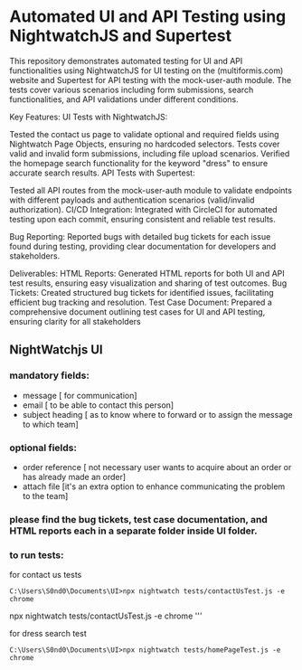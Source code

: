 # Automated UI and API Testing using NightwatchJS and Supertest


This repository demonstrates automated testing for UI and API functionalities using NightwatchJS for UI testing on the (multiformis.com) website and Supertest for API testing with the mock-user-auth module. The tests cover various scenarios including form submissions, search functionalities, and API validations under different conditions.

Key Features: UI Tests with NightwatchJS:

Tested the contact us page to validate optional and required fields using Nightwatch Page Objects, ensuring no hardcoded selectors. Tests cover valid and invalid form submissions, including file upload scenarios.
Verified the homepage search functionality for the keyword "dress" to ensure accurate search results.
API Tests with Supertest:

Tested all API routes from the mock-user-auth module to validate endpoints with different payloads and authentication scenarios (valid/invalid authorization).
CI/CD Integration: Integrated with CircleCI for automated testing upon each commit, ensuring consistent and reliable test results.

Bug Reporting: Reported bugs with detailed bug tickets for each issue found during testing, providing clear documentation for developers and stakeholders.

Deliverables: HTML Reports: Generated HTML reports for both UI and API test results, ensuring easy visualization and sharing of test outcomes. Bug Tickets: Created structured bug tickets for identified issues, facilitating efficient bug tracking and resolution. Test Case Document: Prepared a comprehensive document outlining test cases for UI and API testing, ensuring clarity for all stakeholders

## NightWatchjs UI

### mandatory fields:
- message [ for communication]
- email [ to be able to contact this person]
- subject heading [ as to know where to forward or to assign the message to which team]

### optional fields:
  - order reference [ not necessary user wants to acquire about an order or has already made an order]
  - attach file [it's an extra option to enhance communicating the problem to the team]
 
### please find the bug tickets, test case documentation, and HTML reports  each in a separate folder inside UI folder.

### to run tests:
for contact us tests
```console
C:\Users\S0nd0\Documents\UI>npx nightwatch tests/contactUsTest.js -e chrome
```
npx nightwatch tests/contactUsTest.js -e chrome
'''

for dress search test

```console
C:\Users\S0nd0\Documents\UI>npx nightwatch tests/homePageTest.js -e chrome
```

